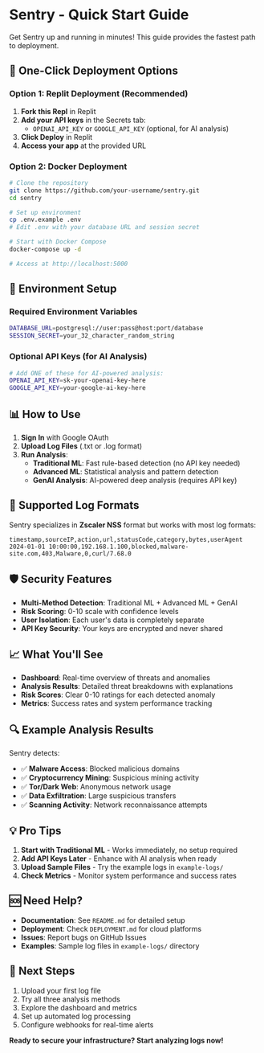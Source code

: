 # Sentry - Quick Start Guide

Get Sentry up and running in minutes! This guide provides the fastest path to deployment.

## 🚀 One-Click Deployment Options

### Option 1: Replit Deployment (Recommended)
1. **Fork this Repl** in Replit
2. **Add your API keys** in the Secrets tab:
   - `OPENAI_API_KEY` or `GOOGLE_API_KEY` (optional, for AI analysis)
3. **Click Deploy** in Replit
4. **Access your app** at the provided URL

### Option 2: Docker Deployment
```bash
# Clone the repository
git clone https://github.com/your-username/sentry.git
cd sentry

# Set up environment
cp .env.example .env
# Edit .env with your database URL and session secret

# Start with Docker Compose
docker-compose up -d

# Access at http://localhost:5000
```

## 🔧 Environment Setup

### Required Environment Variables
```bash
DATABASE_URL=postgresql://user:pass@host:port/database
SESSION_SECRET=your_32_character_random_string
```

### Optional API Keys (for AI Analysis)
```bash
# Add ONE of these for AI-powered analysis:
OPENAI_API_KEY=sk-your-openai-key-here
GOOGLE_API_KEY=your-google-ai-key-here
```

## 📊 How to Use

1. **Sign In** with Google OAuth
2. **Upload Log Files** (.txt or .log format)
3. **Run Analysis**:
   - **Traditional ML**: Fast rule-based detection (no API key needed)
   - **Advanced ML**: Statistical analysis and pattern detection
   - **GenAI Analysis**: AI-powered deep analysis (requires API key)

## 📁 Supported Log Formats

Sentry specializes in **Zscaler NSS** format but works with most log formats:
```
timestamp,sourceIP,action,url,statusCode,category,bytes,userAgent
2024-01-01 10:00:00,192.168.1.100,blocked,malware-site.com,403,Malware,0,curl/7.68.0
```

## 🛡️ Security Features

- **Multi-Method Detection**: Traditional ML + Advanced ML + GenAI
- **Risk Scoring**: 0-10 scale with confidence levels
- **User Isolation**: Each user's data is completely separate
- **API Key Security**: Your keys are encrypted and never shared

## 📈 What You'll See

- **Dashboard**: Real-time overview of threats and anomalies
- **Analysis Results**: Detailed threat breakdowns with explanations
- **Risk Scores**: Clear 0-10 ratings for each detected anomaly
- **Metrics**: Success rates and system performance tracking

## 🔍 Example Analysis Results

Sentry detects:
- ✅ **Malware Access**: Blocked malicious domains
- ✅ **Cryptocurrency Mining**: Suspicious mining activity
- ✅ **Tor/Dark Web**: Anonymous network usage
- ✅ **Data Exfiltration**: Large suspicious transfers
- ✅ **Scanning Activity**: Network reconnaissance attempts

## 💡 Pro Tips

1. **Start with Traditional ML** - Works immediately, no setup required
2. **Add API Keys Later** - Enhance with AI analysis when ready
3. **Upload Sample Files** - Try the example logs in `example-logs/`
4. **Check Metrics** - Monitor system performance and success rates

## 🆘 Need Help?

- **Documentation**: See `README.md` for detailed setup
- **Deployment**: Check `DEPLOYMENT.md` for cloud platforms
- **Issues**: Report bugs on GitHub Issues
- **Examples**: Sample log files in `example-logs/` directory

## 🎯 Next Steps

1. Upload your first log file
2. Try all three analysis methods
3. Explore the dashboard and metrics
4. Set up automated log processing
5. Configure webhooks for real-time alerts

**Ready to secure your infrastructure? Start analyzing logs now!**